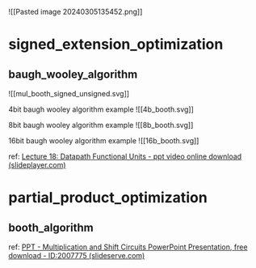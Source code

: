 ![[Pasted image 20240305135452.png]]
# signed_extension_optimization
## baugh_wooley_algorithm
![[mul_booth_signed_unsigned.svg]]

4bit baugh wooley algorithm example
![[4b_booth.svg]]

8bit baugh wooley algorithm example
![[8b_booth.svg]]

16bit baugh wooley algorithm example
![[16b_booth.svg]]

ref:
[Lecture 18: Datapath Functional Units - ppt video online download (slideplayer.com)](https://slideplayer.com/slide/10476906/)

# partial_product_optimization
## booth_algorithm

ref:
[PPT - Multiplication and Shift Circuits PowerPoint Presentation, free download - ID:2007775 (slideserve.com)](https://www.slideserve.com/bob/multiplication-and-shift-circuits)
